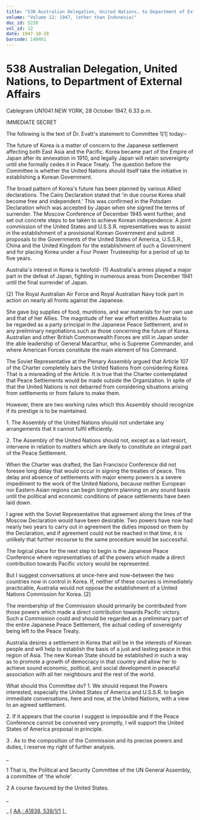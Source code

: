 ```yaml
---
title: "538 Australian Delegation, United Nations, to Department of External Affairs"
volume: "Volume 12: 1947, (other than Indonesia)"
doc_id: 5220
vol_id: 12
date: 1947-10-28
barcode: 140461
---
```


# 538 Australian Delegation, United Nations, to Department of External Affairs

Cablegram UN1041 NEW YORK, 28 October 1947, 6.33 p.m.

IMMEDIATE SECRET

The following is the text of Dr. Evatt's statement to Committee 1[1] today:-

The future of Korea is a matter of concern to the Japanese settlement affecting both East Asia and the Pacific. Korea became part of the Empire of Japan after its annexation in 1910, and legally Japan will retain sovereignty until she formally cedes it in Peace Treaty. The question before the Committee is whether the United Nations should itself take the initiative in establishing a Korean Government.

The broad pattern of Korea's future has been planned by various Allied declarations. The Cairo Declaration stated that 'in due course Korea shall become free and independent.' This was confirmed in the Potsdam Declaration which was accepted by Japan when she signed the terms of surrender. The Moscow Conference of December 1945 went further, and set out concrete steps to be taken to achieve Korean independence. A joint commission of the United States and U.S.S.R. representatives was to assist in the establishment of a provisional Korean Government and submit proposals to the Governments of the United States of America, U.S.S.R., China and the United Kingdom for the establishment of such a Government and for placing Korea under a Four Power Trusteeship for a period of up to five years.

Australia's interest in Korea is twofold- (1) Australia's armies played a major part in the defeat of Japan, fighting in numerous areas from December 1941 until the final surrender of Japan.

(2) The Royal Australian Air Force and Royal Australian Navy took part in action on nearly all fronts against the Japanese.

She gave big supplies of food, munitions, and war materials for her own use and that of her Allies. The magnitude of her war effort entitles Australia to be regarded as a party principal in the Japanese Peace Settlement, and in any preliminary negotiations such as those concerning the future of Korea. Australian and other British Commonwealth Forces are still in Japan under the able leadership of General Macarthur, who is Supreme Commander, and where American Forces constitute the main element of his Command.

The Soviet Representative at the Plenary Assembly argued that Article 107 of the Charter completely bars the United Nations from considering Korea. That is a misreading of the Article. It is true that the Charter contemplated that Peace Settlements would be made outside the Organization. In spite of that the United Nations is not debarred from considering situations arising from settlements or from failure to make them.

However, there are two working rules which this Assembly should recognize if its prestige is to be maintained.

1\. The Assembly of the United Nations should not undertake any arrangements that it cannot fulfil efficiently.

2\. The Assembly of the United Nations should not, except as a last resort, intervene in relation to matters which are likely to constitute an integral part of the Peace Settlement.

When the Charter was drafted, the San Francisco Conference did not foresee long delay that would occur in signing the treaties of peace. This delay and absence of settlements with major enemy powers is a severe impediment to the work of the United Nations, because neither European nor Eastern Asian regions can begin longterm planning on any sound basis until the political and economic conditions of peace settlements have been laid down.

I agree with the Soviet Representative that agreement along the lines of the Moscow Declaration would have been desirable. Two powers have now had nearly two years to carry out in agreement the duties imposed on them by the Declaration, and if agreement could not be reached in that time, it is unlikely that further recourse to the same procedure would be successful.

The logical place for the next step to begin is the Japanese Peace Conference where representatives of all the powers which made a direct contribution towards Pacific victory would be represented.

But I suggest conversations at once-here and now-between the two countries now in control in Korea. If, neither of these courses is immediately practicable, Australia would not oppose the establishment of a United Nations Commission for Korea. [2]

The membership of the Commission should primarily be contributed from those powers which made a direct contribution towards Pacific victory. Such a Commission could and should be regarded as a preliminary part of the entire Japanese Peace Settlement, the actual ceding of sovereignty being left to the Peace Treaty.

Australia desires a settlement in Korea that will be in the interests of Korean people and will help to establish the basis of a just and lasting peace in this region of Asia. The new Korean State should be established in such a way as to promote a growth of democracy in that country and allow her to achieve sound economic, political, and social development in peaceful association with all her neighbours and the rest of the world.

What should this Committee do? 1. We should request the Powers interested, especially the United States of America and U.S.S.R. to begin immediate conversations, here and now, at the United Nations, with a view to an agreed settlement.

2\. If it appears that the course I suggest is impossible and if the Peace Conference cannot be convened very promptly, I will support the United States of America proposal in principle.

3 . As to the composition of the Commission and its precise powers and duties, I reserve my right of further analysis.

_

1 That is, the Political and Security Committee of the UN General Assembly, a committee of 'the whole'.

2 A course favoured by the United States.

_

_ [ [AA : A1838, 539/1/1](http://www.naa.gov.au/cgi-bin/Search?O=I&Number=140461) ]_
